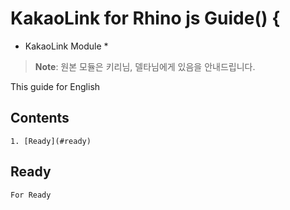 # KakaoLink for Rhino js Guide() {

* KakaoLink Module *

> **Note**: 원본 모듈은 키리님, 델타님에게 있음을 안내드립니다.

This guide for English

## Contents

    1. [Ready](#ready)

## Ready
    
    For Ready